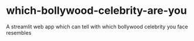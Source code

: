 # which-bollywood-celebrity-are-you
A streamlit web app which can tell with which bollywood celebrity you face resembles
